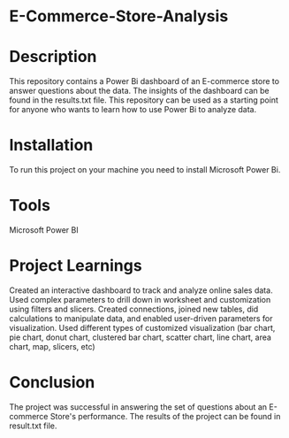 # E-Commerce-Store-Analysis
# Description
This repository contains a Power Bi dashboard of an E-commerce store to answer questions about the data. The insights of the dashboard can be found in the results.txt file. This repository can be used as a starting point for anyone who wants to learn how to use Power Bi to analyze data.

# Installation
To run this project on your machine you need to install Microsoft Power Bi.

# Tools
Microsoft Power BI

# Project Learnings
Created an interactive dashboard to track and analyze online sales data.
Used complex parameters to drill down in worksheet and customization using filters and slicers.
Created connections, joined new tables, did calculations to manipulate data, and enabled user-driven parameters for visualization.
Used different types of customized visualization (bar chart, pie chart, donut chart, clustered bar chart, scatter chart, line chart, area chart, map, slicers, etc)

# Conclusion
The project was successful in answering the set of questions about an E-commerce Store's performance. The results of the project can be found in result.txt file.
